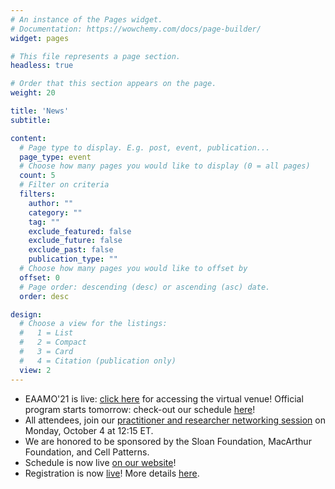 ```yaml
---
# An instance of the Pages widget.
# Documentation: https://wowchemy.com/docs/page-builder/
widget: pages

# This file represents a page section.
headless: true

# Order that this section appears on the page.
weight: 20

title: 'News'
subtitle:

content:
  # Page type to display. E.g. post, event, publication...
  page_type: event
  # Choose how many pages you would like to display (0 = all pages)
  count: 5
  # Filter on criteria
  filters:
    author: ""
    category: ""
    tag: ""
    exclude_featured: false
    exclude_future: false
    exclude_past: false
    publication_type: ""
  # Choose how many pages you would like to offset by
  offset: 0
  # Page order: descending (desc) or ascending (asc) date.
  order: desc

design:
  # Choose a view for the listings:
  #   1 = List
  #   2 = Compact
  #   3 = Card
  #   4 = Citation (publication only)
  view: 2
---
```


- EAAMO'21 is live: [click here](https://eaamo.org/virtualvenue/) for accessing the virtual venue! Official program starts tomorrow: check-out our schedule [here](https://eaamo.org/schedule/)!
- All attendees, join our [practitioner and researcher networking session](/networking/) on Monday, October 4 at 12:15 ET.
- We are honored to be sponsored by the Sloan Foundation, MacArthur Foundation, and Cell Patterns.
- Schedule is now live [on our website](/schedule)! 
- Registration is now [live](https://www.eventbrite.com/e/acm-eaamo-2021-by-md4sg-tickets-162602387117)! More details [here](https://eaamo.org/registration/).
